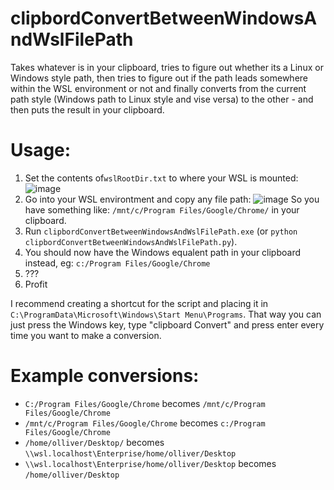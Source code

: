 # clipbordConvertBetweenWindowsAndWslFilePath
Takes whatever is in your clipboard, tries to figure out whether its a Linux or Windows style path, then tries to figure out if the path leads somewhere within the WSL environment or not and finally converts from the current path style (Windows path to Linux style and vise versa) to the other - and then puts the result in your clipboard.

# Usage:
1. Set the contents of`wslRootDir.txt` to where your WSL is mounted:
![image](https://github.com/ItsCubeTime/clipbordConvertBetweenWindowsAndWslFilePath/assets/20190653/fd3596f7-a617-4665-bbcc-929136d2ed92)
2. Go into your WSL environtment and copy any file path:
![image](https://github.com/ItsCubeTime/clipbordConvertBetweenWindowsAndWslFilePath/assets/20190653/189a90d3-1580-4aa8-a726-2b3cdb75c502)
So you have something like: `/mnt/c/Program Files/Google/Chrome/` in your clipboard.
3. Run `clipbordConvertBetweenWindowsAndWslFilePath.exe` (or `python clipbordConvertBetweenWindowsAndWslFilePath.py`).
4. You should now have the Windows equalent path in your clipboard instead, eg: `c:/Program Files/Google/Chrome`
5. ???
6. Profit

I recommend creating a shortcut for the script and placing it in `C:\ProgramData\Microsoft\Windows\Start Menu\Programs`. That way you can just press the Windows key, type "clipboard Convert" and press enter every time you want to make a conversion.

# Example conversions:
* `C:/Program Files/Google/Chrome` becomes `/mnt/c/Program Files/Google/Chrome`
* `/mnt/c/Program Files/Google/Chrome` becomes `c:/Program Files/Google/Chrome`
* `/home/olliver/Desktop/` becomes `\\wsl.localhost\Enterprise/home/olliver/Desktop`
* `\\wsl.localhost\Enterprise/home/olliver/Desktop` becomes `/home/olliver/Desktop`
